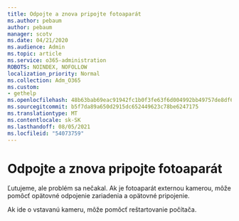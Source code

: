 ```yaml
---
title: Odpojte a znova pripojte fotoaparát
ms.author: pebaum
author: pebaum
manager: scotv
ms.date: 04/21/2020
ms.audience: Admin
ms.topic: article
ms.service: o365-administration
ROBOTS: NOINDEX, NOFOLLOW
localization_priority: Normal
ms.collection: Adm_O365
ms.custom:
- gethelp
ms.openlocfilehash: 48b63bab69eac91942fc1b0f3fe63f6d004992bb49757de8df6e3bdcf9d447d2
ms.sourcegitcommit: b5f7da89a650d2915dc652449623c78be6247175
ms.translationtype: MT
ms.contentlocale: sk-SK
ms.lasthandoff: 08/05/2021
ms.locfileid: "54073759"
---
```

# <a name="unplug-and-reconnect-camera"></a>Odpojte a znova pripojte fotoaparát

Ľutujeme, ale problém sa nečakal. Ak je fotoaparát externou kamerou, môže pomôcť opätovné odpojenie zariadenia a opätovné pripojenie.

Ak ide o vstavanú kameru, môže pomôcť reštartovanie počítača.
